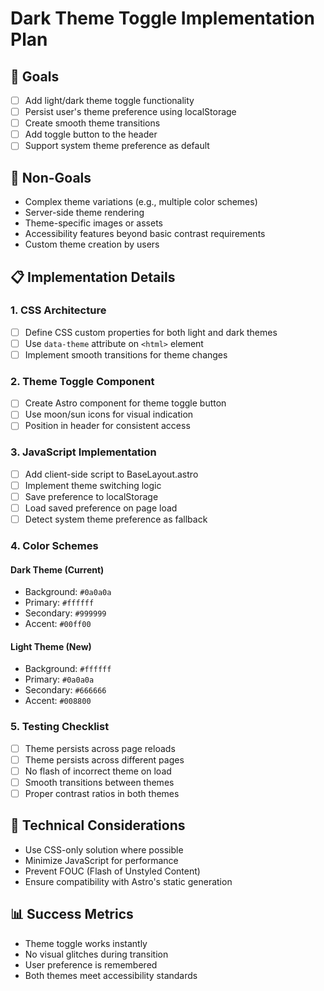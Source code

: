 # Dark Theme Toggle Implementation Plan

## 🎯 Goals

- [ ] Add light/dark theme toggle functionality
- [ ] Persist user's theme preference using localStorage
- [ ] Create smooth theme transitions
- [ ] Add toggle button to the header
- [ ] Support system theme preference as default

## 🚫 Non-Goals

- Complex theme variations (e.g., multiple color schemes)
- Server-side theme rendering
- Theme-specific images or assets
- Accessibility features beyond basic contrast requirements
- Custom theme creation by users

## 📋 Implementation Details

### 1. CSS Architecture

- [ ] Define CSS custom properties for both light and dark themes
- [ ] Use `data-theme` attribute on `<html>` element
- [ ] Implement smooth transitions for theme changes

### 2. Theme Toggle Component

- [ ] Create Astro component for theme toggle button
- [ ] Use moon/sun icons for visual indication
- [ ] Position in header for consistent access

### 3. JavaScript Implementation

- [ ] Add client-side script to BaseLayout.astro
- [ ] Implement theme switching logic
- [ ] Save preference to localStorage
- [ ] Load saved preference on page load
- [ ] Detect system theme preference as fallback

### 4. Color Schemes

#### Dark Theme (Current)

- Background: `#0a0a0a`
- Primary: `#ffffff`
- Secondary: `#999999`
- Accent: `#00ff00`

#### Light Theme (New)

- Background: `#ffffff`
- Primary: `#0a0a0a`
- Secondary: `#666666`
- Accent: `#008800`

### 5. Testing Checklist

- [ ] Theme persists across page reloads
- [ ] Theme persists across different pages
- [ ] No flash of incorrect theme on load
- [ ] Smooth transitions between themes
- [ ] Proper contrast ratios in both themes

## 🔧 Technical Considerations

- Use CSS-only solution where possible
- Minimize JavaScript for performance
- Prevent FOUC (Flash of Unstyled Content)
- Ensure compatibility with Astro's static generation

## 📊 Success Metrics

- Theme toggle works instantly
- No visual glitches during transition
- User preference is remembered
- Both themes meet accessibility standards
